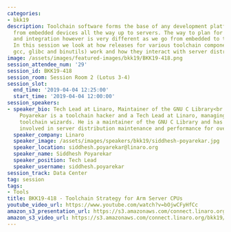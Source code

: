```yaml
---
categories:
- bkk19
description: Toolchain software forms the base of any development platform ranging
  from embedded devices all the way up to servers. The way to plan for toolchain enablement
  and integration however is very different as we go from embedded to the server ecosystem.
  In this session we look at how releases for various toolchain components (such as
  gcc, glibc and binutils) work and how they interact with server distributions.
image: /assets/images/featured-images/bkk19/BKK19-418.png
session_attendee_num: '29'
session_id: BKK19-418
session_room: Session Room 2 (Lotus 3-4)
session_slot:
  end_time: '2019-04-04 12:25:00'
  start_time: '2019-04-04 12:00:00'
session_speakers:
- speaker_bio: Tech Lead at Linaro, Maintainer of the GNU C Library<br />Siddhesh
    Poyarekar is a toolchain hacker and a Tech Lead at Linaro, managing a team of
    toolchain wizards. He is a maintainer of the GNU C Library and has been actively
    involved in server distribution maintenance and performance for over a decade.
  speaker_company: Linaro
  speaker_image: /assets/images/speakers/bkk19/siddhesh-poyarekar.jpg
  speaker_location: siddhesh.poyarekar@linaro.org
  speaker_name: Siddhesh Poyarekar
  speaker_position: Tech Lead
  speaker_username: siddhesh.poyarekar
session_track: Data Center
tag: session
tags:
- Tools
title: BKK19-418 - Toolchain Strategy for Arm Server CPUs
youtube_video_url: https://www.youtube.com/watch?v=bOjwCFyHfCc
amazon_s3_presentation_url: https://s3.amazonaws.com/connect.linaro.org/bkk19/presentations/bkk19-418.pdf
amazon_s3_video_url: https://s3.amazonaws.com/connect.linaro.org/bkk19/videos/bkk19-418.mp4
---
```

